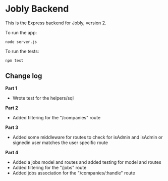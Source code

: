 # Jobly Backend

This is the Express backend for Jobly, version 2.

To run the app:

    node server.js
    
To run the tests:

    npm test

## Change log

**Part 1**  
- Wrote test for the helpers/sql  

**Part 2**  
- Added filtering for the "/companies" route  

**Part 3**  
- Added some middleware for routes to check for isAdmin and isAdmin or signedin user matches the user specific route  

**Part 4**
- Added a jobs model and routes and added testing for model and routes
- Added filtering for the "/jobs" route
- Added jobs association for the "/companies/:handle" route